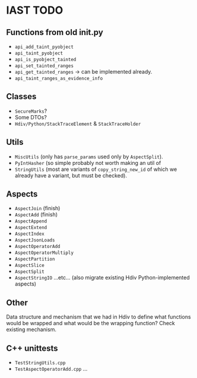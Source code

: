 # IAST TODO

## Functions from old __init__.py

- `api_add_taint_pyobject`
- `api_taint_pyobject`
- `api_is_pyobject_tainted`
- `api_set_tainted_ranges`
- `api_get_tainted_ranges` -> can be implemented already.
- `api_taint_ranges_as_evidence_info`

## Classes

- `SecureMarks`?
-  Some DTOs?
- `Hdiv/Python/StackTraceElement` & `StackTraceHolder`

## Utils

- `MiscUtils` (only has `parse_params` used only by `AspectSplit`).
- `PyIntHasher` (so simple probably not worth making an util of 
- `StringUtils` (most are variants of `copy_string_new_id` of which we already
  have a variant, but must be checked). 

## Aspects
- `AspectJoin` (finish)
- `AspectAdd` (finish)
- `AspectAppend`
- `AspectExtend`
- `AspectIndex`
- `AspectJsonLoads`
- `AspectOperatorAdd`
- `AspectOperatorMultiply`
- `AspectPartition`
- `AspectSlice`
- `AspectSplit`
- `AspectStringIO`
...etc...
(also migrate existing Hdiv Python-implemented aspects)


## Other
Data structure and mechanism that we had in Hdiv to define what functions would be wrapped
and what would be the wrapping function? Check existing mechanism.


## C++ unittests

- `TestStringUtils.cpp`
- `TestAspectOperatorAdd.cpp`
...

